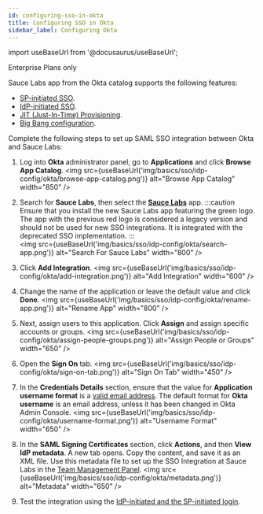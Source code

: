 ```yaml
---
id: configuring-sso-in-okta
title: Configuring SSO in Okta
sidebar_label: Configuring Okta
---
```


import useBaseUrl from '@docusaurus/useBaseUrl';

<p><span className="sauceGreen">Enterprise Plans only</span></p>

Sauce Labs app from the Okta catalog supports the following features:

- [SP-initiated SSO](/basics/sso/logging-in-via-sso/#service-provider-sp-initiated-sso).
- [IdP-initiated SSO](/basics/sso/logging-in-via-sso/#identity-provider-idp-initiated-sso).
- [JIT (Just-In-Time) Provisioning](/basics/sso/setting-up-sso/#just-in-time-jit-provisioning).
- [Big Bang configuration](/basics/sso/setting-up-sso/#enforce-saml-sso---big-bang-configuration).

Complete the following steps to set up SAML SSO integration between Okta and Sauce Labs:

1. Log into **Okta** administrator panel, go to **Applications** and click **Browse App Catalog**.
   <img src={useBaseUrl('img/basics/sso/idp-config/okta/browse-app-catalog.png')} alt="Browse App Catalog" width="850" />

2. Search for **Sauce Labs**, then select the [**Sauce Labs**](https://www.okta.com/integrations/sauce-labs-0/) app.
   :::caution
   Ensure that you install the new Sauce Labs app featuring the green logo. The app with the previous red logo is considered a legacy version and should not be used for new SSO integrations. It is integrated with the deprecated SSO implementation.
   :::
   <br/>
   <img src={useBaseUrl('img/basics/sso/idp-config/okta/search-app.png')} alt="Search For Sauce Labs" width="800" />

3. Click **Add Integration**.
   <img src={useBaseUrl('img/basics/sso/idp-config/okta/add-integration.png')} alt="Add Integration" width="600" />

4. Change the name of the application or leave the default value and click **Done**.
   <img src={useBaseUrl('img/basics/sso/idp-config/okta/rename-app.png')} alt="Rename App" width="800" />

5. Next, assign users to this application. Click **Assign** and assign specific accounts or groups.
   <img src={useBaseUrl('img/basics/sso/idp-config/okta/assign-people-groups.png')} alt="Assign People or Groups" width="650" />

6. Open the **Sign On** tab.
   <img src={useBaseUrl('img/basics/sso/idp-config/okta/sign-on-tab.png')} alt="Sign On Tab" width="450" />

7. In the **Credentials Details** section, ensure that the value for **Application username format** is a [valid email address](/basics/sso/setting-up-sso/#name-id). The default format for **Okta username** is an email address, unless it has been changed in Okta Admin Console.
   <img src={useBaseUrl('img/basics/sso/idp-config/okta/username-format.png')} alt="Username Format" width="650" />

8. In the **SAML Signing Certificates** section, click **Actions**, and then **View IdP metadata**. A new tab opens. Copy the content, and save it as an XML file. Use this metadata file to set up the SSO Integration at Sauce Labs in the [Team Management Panel](/basics/sso/setting-up-sso#integrating-with-sauce-labs-service-provider).
   <img src={useBaseUrl('img/basics/sso/idp-config/okta/metadata.png')} alt="Metadata" width="650" />

9. Test the integration using the [IdP-initiated and the SP-initiated login](/basics/sso/logging-in-via-sso).

